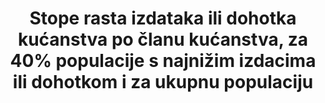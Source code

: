 ---
title: >-
  Stope rasta izdataka ili dohotka kućanstva po članu kućanstva,  za 40% populacije s najnižim izdacima ili dohotkom i za ukupnu populaciju 
permalink: /10-1-1/
sdg_goal: 10
layout: indicator
indicator: 10.1.1
indicator_variable: growrate_hhexp
graph_type_description: Line  graph
graph_status_notes: Graphed
variable_description: null
variable_notes: null
un_designated_tier: '1'
un_custodial_agency: World  Bank
target_id: '10.1'
has_metadata: true
goal_meta_link: 'http://unstats.un.org/sdgs/files/metadata-compilation/Metadata-Goal-10.pdf'
goal_meta_link_page: 2
indicator_name: >-
   Stope rasta izdataka ili dohotka kućanstva po članu kućanstva,  za 40% populacije s najnižim izdacima ili dohotkom i za ukupnu populaciju 
target: >-
  Do 2030. progresivno postići i održati rast dohotka po stopi većoj od nacionalnog prosjeka za 40 %populacije s najnižim dohotko
indicator_definition: >-
  Realni raspoloživi dohodak je zbroj naknada i plaća, mješanog dohotka, neto dohotka od imovine, neto tekućih transfera i socijalnih naknada osim ostalih socijalnih transfera u naturi, minus porezi na dohodak i bogatstvo i socijalni doprinosi, nakon prilagodbe za promjene u cijenama. 
actual_indicator_available: Growth  rate  of  income  per  capita  for  the  total  population.
actual_indicator_available_description: Growth  rate  of  income  per  capita  for  the  total  population.
comments_and_limitations: >-
  Information  on  per  capita  income  among  the  bottom  40%  of  the  population  is  not  immediately  available.
periodicity: Annual
unit_of_measure: percent  change
date_of_national_source_publication: September  2017
scheduled_update_by_national_source: September  2018
source_agency_staff_name: Brian  Glassman
source_agency_staff_email: brian.e.glassman@census.gov
source_agency_survey_dataset: CPS  ASEC
source_title: null
source_notes: null
published: true
us_method_of_computation: Percent  change  in  income  per  capita.
graph_title: null
date_metadata_updated: October  2017
source_url: 'https://www.census.gov/programs-surveys/cps.html'
graph_negative: true
time_period: 2000-2016  

---